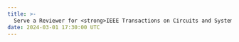 ```yaml
---
title: >-
  Serve a Reviewer for <strong>IEEE Transactions on Circuits and Systems for Video Technology</strong>!
date: 2024-03-01 17:30:00 UTC
---
```

